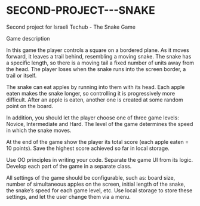 # SECOND-PROJECT---SNAKE
Second project for Israeli Techub - The Snake Game

Game description

In this game the player controls a square on a bordered plane. As it moves forward, it leaves a trail behind, resembling a moving snake. The snake has a specific length, so there is a moving tail a fixed number of units away from the head. The player loses when the snake runs into the screen border, a trail or itself.

The snake can eat apples by running into them with its head. Each apple eaten makes the snake longer, so controlling it is progressively more difficult. After an apple is eaten, another one is created at some random point on the board.

In addition, you should let the player choose one of three game levels: Novice, Intermediate and Hard. The level of the game determines the speed in which the snake moves.

At the end of the game show the player its total score (each apple eaten = 10 points). Save the highest score achieved so far in local storage.


Use OO principles in writing your code. Separate the game UI from its logic. Develop each part of the game in a separate class. 

All settings of the game should be configurable, such as: board size, number of simultaneous apples on the screen, initial length of the snake, the snake’s speed for each game level, etc. Use local storage to store these settings, and let the user change them via a menu.

